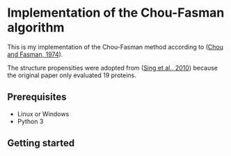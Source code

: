 
# Implementation of the Chou-Fasman algorithm  

This is my implementation of the Chou-Fasman method according to ([Chou and Fasman, 1974](https://pubs.acs.org/doi/pdf/10.1021/bi00699a002)).

The structure propensities were adopted from ([Sing et al., 2010](https://pdfs.semanticscholar.org/fd8c/c95aec2d7af19ed28eea3688b3c231d0e745.pdf)) because the original paper 
only evaluated 19 proteins.

## Prerequisites
- Linux or Windows
- Python 3

## Getting started
